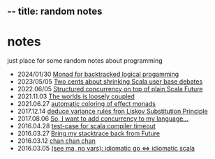 --
title: random notes
--


# notes
just place for some random notes about programming 

* 2024/01/30 [Monad for backtracked logical progamming]( https://github.com/rssh/notes/blob/master/2024_01_30_logic-monad-1.md)
* 2023/05/05 [Two cents about shrinking Scala user base debates]( https://github.com/rssh/notes/blob/master/2023_05_05_two_cents_about_scala_web_development_in_industry.md)
* 2022.06/05 [Structured concurrency on top of plain Scala Future](https://github.com/rssh/notes/blob/master/2022_06_05_structured-concurrency-scala-future.md)
* 2021.11.03 [The worlds is loosely coupled](https://github.com/rssh/notes/blob/master/2021_11_03_business_vs_match.md)
* 2021.06.27 [automatic coloring of effect monads](https://github.com/rssh/notes/blob/master/2021_06_27_automatic-coloring-for-effects.md)
* 2017.12.14 [deduce variance rules fron Liskov Substitution Principle](https://github.com/rssh/notes/blob/master/2017_12_14-variance-from-lsp.md)
* 2017.08.06 [So, I want to add concurrency to my language...](https://github.com/rssh/notes/blob/master/2017_08_06_concurrency_in_new_language.md)
* 2016.04.28 [test-case for scala compiler timeout](https://github.com/rssh/notes/blob/master/2016_04_28_typelevel_isprime/)
* 2016.03.27 [Bring my stacktrace back from Future](https://github.com/rssh/notes/blob/master/2016_27_03_back-my-stack-traces.md)
* 2016.03.12 [chan chan chan](https://github.com/rssh/notes/blob/master/2016_03_12_chan-chan-chan.md)
* 2016.03.05 [(see ma, no vars): idiomatic go <=> idiomatic scala](https://github.com/rssh/notes/blob/master/2016_03_05_see-ma-no-vars.md)
